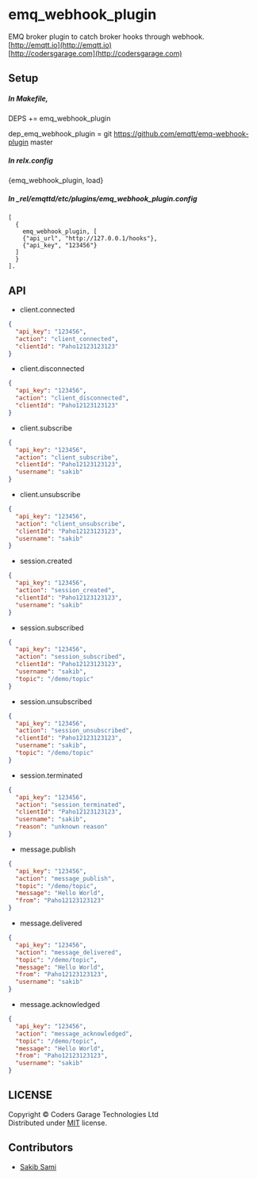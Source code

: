 
emq_webhook_plugin
=====

EMQ broker plugin to catch broker hooks through webhook.<br>
[http://emqtt.io](http://emqtt.io)<br>
[http://codersgarage.com](http://codersgarage.com)

Setup
-----

##### In Makefile,

DEPS += emq_webhook_plugin

dep_emq_webhook_plugin = git https://github.com/emqtt/emq-webhook-plugin master

##### In relx.config

{emq_webhook_plugin, load}

##### In _rel/emqttd/etc/plugins/emq_webhook_plugin.config
```
[
  {
    emq_webhook_plugin, [
    {"api_url", "http://127.0.0.1/hooks"},
    {"api_key", "123456"}
  ]
  }
].
```

API
----
* client.connected
```json
{
  "api_key": "123456",
  "action": "client_connected",
  "clientId": "Paho12123123123"
}
```

* client.disconnected
```json
{
  "api_key": "123456",
  "action": "client_disconnected",
  "clientId": "Paho12123123123"
}
```

* client.subscribe
```json
{
  "api_key": "123456",
  "action": "client_subscribe",
  "clientId": "Paho12123123123",
  "username": "sakib"
}
```

* client.unsubscribe
```json
{
  "api_key": "123456",
  "action": "client_unsubscribe",
  "clientId": "Paho12123123123",
  "username": "sakib"
}
```

* session.created
```json
{
  "api_key": "123456",
  "action": "session_created",
  "clientId": "Paho12123123123",
  "username": "sakib"
}
```

* session.subscribed
```json
{
  "api_key": "123456",
  "action": "session_subscribed",
  "clientId": "Paho12123123123",
  "username": "sakib",
  "topic": "/demo/topic"
}
```

* session.unsubscribed
```json
{
  "api_key": "123456",
  "action": "session_unsubscribed",
  "clientId": "Paho12123123123",
  "username": "sakib",
  "topic": "/demo/topic"
}
```

* session.terminated
```json
{
  "api_key": "123456",
  "action": "session_terminated",
  "clientId": "Paho12123123123",
  "username": "sakib",
  "reason": "unknown reason"
}
```

* message.publish
```json
{
  "api_key": "123456",
  "action": "message_publish",
  "topic": "/demo/topic",
  "message": "Hello World",
  "from": "Paho12123123123"
}
```

* message.delivered
```json
{
  "api_key": "123456",
  "action": "message_delivered",
  "topic": "/demo/topic",
  "message": "Hello World",
  "from": "Paho12123123123",
  "username": "sakib"
}
```

* message.acknowledged
```json
{
  "api_key": "123456",
  "action": "message_acknowledged",
  "topic": "/demo/topic",
  "message": "Hello World",
  "from": "Paho12123123123",
  "username": "sakib"
}
```

LICENSE
-------

Copyright © Coders Garage Technologies Ltd<br/>
Distributed under [MIT](https://github.com/CodersGarage/emq_webhook_plugin/blob/master/LICENSE) license.

Contributors
------

* [Sakib Sami](https://github.com/s4kibs4mi)

